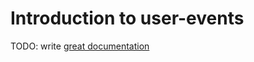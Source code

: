 # Introduction to user-events

TODO: write [great documentation](http://jacobian.org/writing/what-to-write/)
